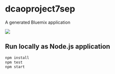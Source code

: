 # dcaoproject7sep
A generated Bluemix application

[![](https://img.shields.io/badge/bluemix-powered-blue.svg)](https://bluemix.net)

## Run locally as Node.js application
```bash
npm install
npm test
npm start
```